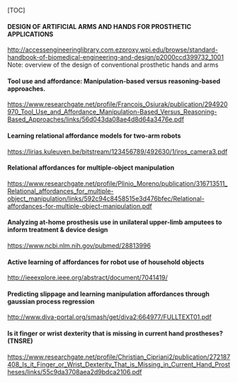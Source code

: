 [TOC]


#### DESIGN OF ARTIFICIAL ARMS AND HANDS FOR PROSTHETIC APPLICATIONS
http://accessengineeringlibrary.com.ezproxy.wpi.edu/browse/standard-handbook-of-biomedical-engineering-and-design/p2000ccd399732_1001
Note: overview of the design of conventional prosthetic hands and arms

#### Tool use and affordance: Manipulation-based versus reasoning-based approaches.
https://www.researchgate.net/profile/Francois_Osiurak/publication/294920970_Tool_Use_and_Affordance_Manipulation-Based_Versus_Reasoning-Based_Approaches/links/56d043da08ae4d8d64a3476e.pdf

#### Learning relational affordance models for two-arm robots
https://lirias.kuleuven.be/bitstream/123456789/492630/1/iros_camera3.pdf

#### Relational affordances for multiple-object manipulation
https://www.researchgate.net/profile/Plinio_Moreno/publication/316713511_Relational_affordances_for_multiple-object_manipulation/links/592c94c8458515e3d476bfec/Relational-affordances-for-multiple-object-manipulation.pdf

#### Analyzing at-home prosthesis use in unilateral upper-limb amputees to inform treatment & device design
https://www.ncbi.nlm.nih.gov/pubmed/28813996

#### Active learning of affordances for robot use of household objects
http://ieeexplore.ieee.org/abstract/document/7041419/

#### Predicting slippage and learning manipulation affordances through gaussian process regression
http://www.diva-portal.org/smash/get/diva2:664977/FULLTEXT01.pdf

#### Is it finger or wrist dexterity that is missing in current hand prostheses? (TNSRE)
https://www.researchgate.net/profile/Christian_Cipriani2/publication/272187408_Is_it_Finger_or_Wrist_Dexterity_That_is_Missing_in_Current_Hand_Prostheses/links/55c9da3708aea2d9bdca2106.pdf
